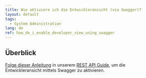 ```yaml
---
title: Wie aktiviere ich die Entwickleransicht (via Swagger)?
layout: default
tags:
  - System Administration
lang: de
ref: how_do_i_enable_developer_view_using_swagger
---
```


## Überblick
[Folge dieser Anleitung](../../rest_api_collection/DE/Entwickleransicht_via_Swagger_aktivieren) in unserem [REST API Guide](../../pages/rest_api/index_de), um die Entwickleransicht mittels Swagger zu aktivieren.
